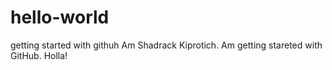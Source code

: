 # hello-world
getting started with githuh
Am Shadrack Kiprotich. Am getting stareted with GitHub. Holla!
